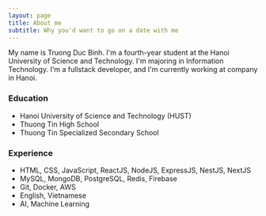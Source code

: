 ```yaml
---
layout: page
title: About me
subtitle: Why you'd want to go on a date with me
---
```


My name is Truong Duc Binh. I'm a fourth-year student at the Hanoi University of Science and Technology. I'm majoring in Information Technology. I'm a fullstack developer, and I'm currently working at company in Hanoi.

### Education 
- Hanoi University of Science and Technology (HUST)
- Thuong Tin High School
- Thuong Tin Specialized Secondary School

### Experience
- HTML, CSS, JavaScript, ReactJS, NodeJS, ExpressJS, NestJS, NextJS
- MySQL, MongoDB, PostgreSQL, Redis, Firebase
- Git, Docker, AWS
- English, Vietnamese
- AI, Machine Learning


